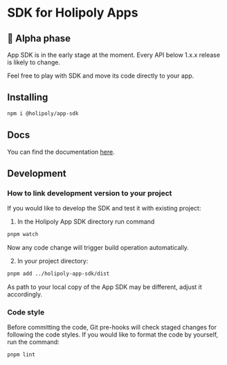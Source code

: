 # SDK for Holipoly Apps

## 🚨 Alpha phase

App SDK is in the early stage at the moment. Every API below 1.x.x release is likely to change.

Feel free to play with SDK and move its code directly to your app.

## Installing

```bash
npm i @holipoly/app-sdk
```

## Docs

You can find the documentation [here](https://docs.holipoly.io/docs/3.x/developer/extending/apps/developing-apps/app-sdk/overview).

## Development

### How to link development version to your project

If you would like to develop the SDK and test it with existing project:

1. In the Holipoly App SDK directory run command

```bash
pnpm watch
```

Now any code change will trigger build operation automatically.

2. In your project directory:

```bash
pnpm add ../holipoly-app-sdk/dist
```

As path to your local copy of the App SDK may be different, adjust it accordingly.

### Code style

Before committing the code, Git pre-hooks will check staged changes for
following the code styles. If you would like to format the code by yourself, run
the command:

```bash
pnpm lint
```
